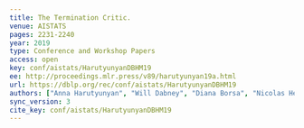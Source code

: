 ```yaml
---
title: The Termination Critic.
venue: AISTATS
pages: 2231-2240
year: 2019
type: Conference and Workshop Papers
access: open
key: conf/aistats/HarutyunyanDBHM19
ee: http://proceedings.mlr.press/v89/harutyunyan19a.html
url: https://dblp.org/rec/conf/aistats/HarutyunyanDBHM19
authors: ["Anna Harutyunyan", "Will Dabney", "Diana Borsa", "Nicolas Heess", "R\u00e9mi Munos", "Doina Precup"]
sync_version: 3
cite_key: conf/aistats/HarutyunyanDBHM19
---
```


